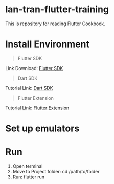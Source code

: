# lan-tran-flutter-training
This is repository for reading Flutter Cookbook.

# Install Environment

> Flutter SDK

Link Download: [Flutter SDK](https://docs.flutter.dev/get-started/install)

> Dart SDK

Tutorial Link: [Dart SDK](https://dart.dev/get-dart)

> Flutter Extension

Tutorial Link: [Flutter Extension](https://docs.flutter.dev/get-started/editor?tab=vscode)

# Set up emulators

# Run

1. Open terminal
2. Move to Project folder: cd /path/to/folder
3. Run: flutter run
